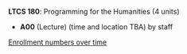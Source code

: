 **LTCS 180**: Programming for the Humanities (4 units)

- **A00** (Lecture) (time and location TBA) by staff

[Enrollment numbers over time](./LTCS180.tsv)
